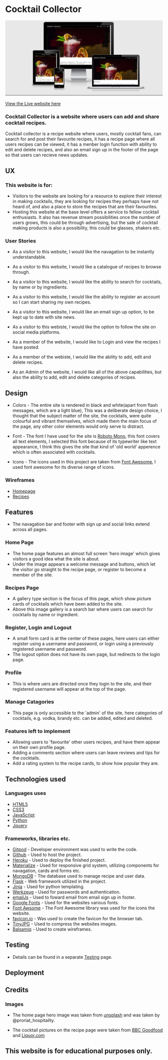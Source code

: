 # Cocktail Collector

![Heading Responsive image](Testing.md/Cocktail-responsive.jpg)

[View the Live website here](https://cocktail-collector.herokuapp.com/)

### Cocktail Collector is a website where users can add and share cocktail recipes.

Cocktail collector is a recipe website where users, mostly cocktail fans, can search for and post their favourite recipes, it has a recipe page where all users recipes can be viewed, it has a menber login function with ability to edit and delete recipes, and also an email sign up in the footer of the page so that users can recieve news updates.



## UX

### This website is for:

* Visitors to the website are looking for a resource to explore their interest in making cocktails, they are looking for recipes they perhaps have not heard of, and also a place to store the recipes that are their favourites.
* Hosting this website at the base level offers a service to fellow cocktail enthusiasts. It also has revenue stream possibilities once the number of users grows, this could be through advertising, but the sale of cocktail making products is also a possibility, this could be glasses, shakers etc.

### User Stories

* As a visitor to this website, I would like the navagation to be instantly understandable.
* As a visitor to this website, I would like a catalogue of recipes to browse through.
* As a visitor to this website, I would like the ability to search for cocktails, by name or by ingredients.
* As a visitor to this website, I would like the ability to register an account so I can start sharing my own recipes.
* As a visitor to this website, I would like an email sign up option, to be kept up to date with site news.
* As a visitor to this webiste, I would like the option to follow the site on social media platforms.

* As a member of the website, I would like to Login and view the recipes I have posted.
* As a member of the webiste, I would like the ability to add, edit and delete recipes.

* As an Admin of the website, I would like all of the above capabilities, but also the ability to add, edit and delete categories of recipes.

## Design 

* Colors - The entire site is rendered in black and white(apart from flash messages, which are a light blue), This was a deliberate design choice, I thought that the subject matter of the site, the cocktails, were quite colourful and vibrant themselves, which made them the main focus of the page, any other color elements would only serve to distract. 

* Font - The font I have used for the site is [Roboto Mono](https://fonts.google.com/specimen/Roboto+Mono), this font covers all text elements, I selected this font because of its typewriter like text appearance, I think this gives the site that kind of 'old world' apperence which is often associated with cocktails.

* Icons - The icons used in this project are taken from [Font Awesome](https://fontawesome.com/), I used font awesome for its diverse range of icons.

### Wireframes 

* [Homepage](https://github.com/jaydavis359/Cocktail-Collector/blob/main/wireframes/Home%20Wireframe.pdf)
* [Recipes](https://github.com/jaydavis359/Cocktail-Collector/blob/main/wireframes/Recipes%20Wireframe.pdf)





## Features

* The navagation bar and footer with sign up and social links extend across all pages.

### Home Page

* The home page features an almost full screen 'hero image' which gives visitors a good idea what the site is about.
* Under the image appears a welcome message and buttons, which let the visitor go straight to the recipe page, or register to become a member of the site.

### Recipes Page

* A gallery type section is the focus of this page, which show picture cards of cocktails which have been added to the site.
* Above this image gallery is a search bar where users can search for cocktails by name or ingredient.

### Register, Login and Logout

* A small form card is at the center of these pages, here users can either register using a username and password, or login using a previously registered username and password.
* The logout option does not have its own page, but redirects to the login page.

### Profile

* This is where uers are directed once they login to the site, and their registered username will appear at the top of the page.

### Manage Catagories

* This page is only accessible to the 'admin' of the site, here categories of cocktails, e.g. vodka, brandy etc. can be added, edited and deleted.

### Features left to implement

* Allowing users to 'favourite' other users recipes, and have them appear on their own profile page.
* Adding a comments section where users can leave reviews and tips for the cocktails.
* Add a rating system to the recipe cards, to show how popular they are.

## Technologies used

### Languages uses

* [HTML5](https://en.wikipedia.org/wiki/HTML5)
* [CSS3](https://en.wikipedia.org/wiki/CSS)
* [JavaScript](https://en.wikipedia.org/wiki/JavaScript)
* [Python](https://www.python.org/)
* [Jquery](https://jquery.com/)

### Frameworks, libraries etc.

* [Gitpod](https://gitpod.io/) - Developer environment was used to write the code.
* [Github](https://github.com/) - Used to host the project.
* [Heroku](https://heroku.com/) - Used to deploy the finished project.
* [Materialize](https://materializecss.com/) - Used for responsive grid system, utilizing components for navagation, cards and forms etc.
* [MongoDB](https://www.mongodb.com/) - The database used to manage recipe and user data.
* [Flask](https://flask.palletsprojects.com/en/2.0.x/) - Web framework utilized in the project.
* [Jinja](https://jinja.palletsprojects.com/en/3.0.x/) - Used for python templating.
* [Werkzeug](https://werkzeug.palletsprojects.com/en/2.0.x/) - Used for passwords and authentication.
* [emailJs](https://www.emailjs.com/) - Used to foward email from email sign up in footer.
* [Google Fonts](https://fonts.google.com/) - Used for the websites various fonts.
* [Font Awsome](https://fontawesome.com/) - The Font Awesome library was used for the icons the website.
* [favicon.io](favicon.io) - Was used to create the favicon for the browser tab.
* [TinyJPG](https://tinyjpg.com/) - Used to compress the websites images.
* [Balsamiq](https://balsamiq.com/) - Used to create wireframes.

## Testing

* Details can be found in a separate [Testing](Testing.md/testing.md) page.

## Deployment



## Credits

### Images

* The home page hero image was taken from [unsplash](https://unsplash.com/) and was taken by @proriat_hospitality.

* The cocktail pictures on the recipe page were taken from [BBC Goodfood](https://www.bbcgoodfood.com/) and [Liquor.com](https://www.liquor.com/)


## This website is for educational purposes only.


